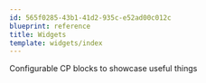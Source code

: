 ```yaml
---
id: 565f0285-43b1-41d2-935c-e52ad00c012c
blueprint: reference
title: Widgets
template: widgets/index
---
```

Configurable CP blocks to showcase useful things
